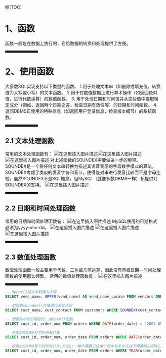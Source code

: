 ﻿@[TOC]
# 1、函数
函数一般是在数据上执行的，它给数据的转换和处理提供了方便。

<hr style=" border:solid; width:100px; height:1px;" color=#000000 size=1">

# 2、使用函数
大多数SQL实现支持以下类型的函数。
 1.用于处理文本串（如删除或填充值，转换值为大写或小写）的文本函数。
 2.用于在数值数据上进行算术操作（如返回绝对值，进行代数运算）的数值函数。
3. 用于处理日期和时间值并从这些值中提取特定成分（例如，返回两个日期之差，检查日期有效性等）的日期和时间函数。
4.返回DBMS正使用的特殊信息（如返回用户登录信息，检查版本细节）的系统函数。
<hr style=" border:solid; width:100px; height:1px;" color=#000000 size=1">

## 2.1 文本处理函数
常用的文本处理函数有：
![在这里插入图片描述](https://img-blog.csdnimg.cn/20200919163026690.png?x-oss-process=image/watermark,type_ZmFuZ3poZW5naGVpdGk,shadow_10,text_aHR0cHM6Ly9ibG9nLmNzZG4ubmV0L3dlaXhpbl80OTk4NDA0NA==,size_16,color_FFFFFF,t_70#pic_center)![在这里插入图片描述](https://img-blog.csdnimg.cn/20200919163314507.png?x-oss-process=image/watermark,type_ZmFuZ3poZW5naGVpdGk,shadow_10,text_aHR0cHM6Ly9ibG9nLmNzZG4ubmV0L3dlaXhpbl80OTk4NDA0NA==,size_16,color_FFFFFF,t_70#pic_center)
![在这里插入图片描述](https://img-blog.csdnimg.cn/20200919163639457.png?x-oss-process=image/watermark,type_ZmFuZ3poZW5naGVpdGk,shadow_10,text_aHR0cHM6Ly9ibG9nLmNzZG4ubmV0L3dlaXhpbl80OTk4NDA0NA==,size_16,color_FFFFFF,t_70#pic_center)
对上述函数的SOUNDEX需要做进一步的解释。SOUNDEX是一个将任何文本串转换为描述其语音表示的字母数字模式的算法。SOUNDEX考虑了类似的发音字符和音节，使得能对串进行发音比较而不是字母比较。虽然SOUNDEX不是SQL概念，但MySQL（就像多数DBMS一样）都提供对SOUNDEX的支持。
![在这里插入图片描述](https://img-blog.csdnimg.cn/20200919164453903.png?x-oss-process=image/watermark,type_ZmFuZ3poZW5naGVpdGk,shadow_10,text_aHR0cHM6Ly9ibG9nLmNzZG4ubmV0L3dlaXhpbl80OTk4NDA0NA==,size_16,color_FFFFFF,t_70#pic_center)
<hr style=" border:solid; width:100px; height:1px;" color=#000000 size=1">

## 2.2 日期和时间处理函数
常用的日期和时间处理函数有：
![在这里插入图片描述](https://img-blog.csdnimg.cn/20200919165459952.png?x-oss-process=image/watermark,type_ZmFuZ3poZW5naGVpdGk,shadow_10,text_aHR0cHM6Ly9ibG9nLmNzZG4ubmV0L3dlaXhpbl80OTk4NDA0NA==,size_16,color_FFFFFF,t_70#pic_center)
MySQL使用的日期格式必须为yyyy-mm-dd。
![在这里插入图片描述](https://img-blog.csdnimg.cn/20200919170907987.png?x-oss-process=image/watermark,type_ZmFuZ3poZW5naGVpdGk,shadow_10,text_aHR0cHM6Ly9ibG9nLmNzZG4ubmV0L3dlaXhpbl80OTk4NDA0NA==,size_16,color_FFFFFF,t_70#pic_center)
![在这里插入图片描述](https://img-blog.csdnimg.cn/20200919171249610.png?x-oss-process=image/watermark,type_ZmFuZ3poZW5naGVpdGk,shadow_10,text_aHR0cHM6Ly9ibG9nLmNzZG4ubmV0L3dlaXhpbl80OTk4NDA0NA==,size_16,color_FFFFFF,t_70#pic_center)
![在这里插入图片描述](https://img-blog.csdnimg.cn/20200919171544491.png?x-oss-process=image/watermark,type_ZmFuZ3poZW5naGVpdGk,shadow_10,text_aHR0cHM6Ly9ibG9nLmNzZG4ubmV0L3dlaXhpbl80OTk4NDA0NA==,size_16,color_FFFFFF,t_70#pic_center)
<hr style=" border:solid; width:100px; height:1px;" color=#000000 size=1">

## 2.3 数值处理函数
数值处理函数一般主要用于代数、三角或几何运算，因此没有串或日期—时间处理函数的使用那么频繁。
常用的数值处理函数有：
![在这里插入图片描述](https://img-blog.csdnimg.cn/20200919171733402.png?x-oss-process=image/watermark,type_ZmFuZ3poZW5naGVpdGk,shadow_10,text_aHR0cHM6Ly9ibG9nLmNzZG4ubmV0L3dlaXhpbl80OTk4NDA0NA==,size_16,color_FFFFFF,t_70#pic_center)
<hr style=" border:solid; width:100px; height:1px;" color=#000000 size=1">

```sql
-- Upper()将文本转换为大写
SELECT vend_name, UPPER(vend_name) AS vend_name_upcase FROM vendors ORDER BY vend_name;

-- 用函数soundex()对串进行发音比较
SELECT cust_name, cust_contact FROM customers WHERE SOUNDEX(cust_contact) = SOUNDEX ('Y lie');

-- 想要列中的日期部分，用date()函数
SELECT cust_id, order_num FROM orders WHERE DATE(order_date) = '2005-09-01';

-- 检索2015年9月下的所有订单
SELECT cust_id, order_num, order_date FROM orders WHERE DATE(order_date) BETWEEN '2005-09-01' AND '2005-09-30';

-- 检索2015年9月下的所有订单,方法2:一种不需要记住每个月中有多少天或不需要操心闰年2月的办法
SELECT cust_id, order_num, order_date FROM orders WHERE YEAR(order_date) = 2005 AND MONTH(order_date) = 09;

```

